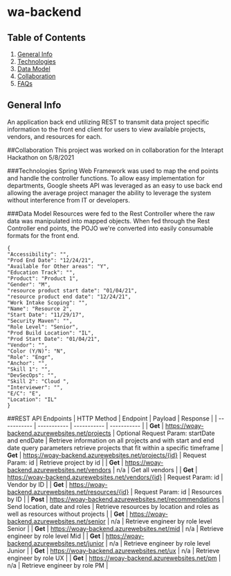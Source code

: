 # wa-backend

## Table of Contents
1. [General Info](#general-info) 
2. [Technologies](#technologies)
3. [Data Model](#data-model)
4. [Collaboration](#collaboration)
5. [FAQs](#faqs)

## General Info
An application back end utilizing REST to transmit data project specific 
information to the front end client for users to view available projects, 
vendors, and resources for each.  

##Collaboration
This project was worked on in collaboration for the Interapt Hackathon on 
5/8/2021

###Technologies
Spring Web Framework was used to map the end points and handle the 
controller functions.
To allow easy implementation for departments, Google sheets API was 
leveraged as an easy to use back end allowing the average project manager 
the ability to leverage the system without interference from IT or developers.

###Data Model
Resources were fed to the Rest Controller where the raw data was manipulated 
into mapped objects. When fed through the Rest Controller end points, the 
POJO we're converted into easily consumable formats for the front end. 

```
{
"Accessibility": "",
"Prod End Date": "12/24/21",
"Available for Other areas": "Y",
"Education Track": "",
"Product": "Product 1",
"Gender": "M",
"resource product start date": "01/04/21",
"resource product end date": "12/24/21",
"Work Intake Scoping": "",
"Name": "Resource 2",
"Start Date": "11/29/17",
"Security Maven": "",
"Role Level": "Senior",
"Prod Build Location": "IL",
"Prod Start Date": "01/04/21",
"Vendor": "",
"Color (Y/N)": "N",
"Role": "Engr",
"Anchor": "",
"Skill 1": "",
"DevSecOps": "",
"Skill 2": "Cloud ",
"Interviewer": "",
"E/C": "E",
"Location": "IL"
}

```

##REST API Endpoints
| HTTP Method | Endpoint   |   Payload   | Response    |
| ----------- | ----------- | ----------- | ----------- |
| **Get**  | https://woay-backend.azurewebsites.net/projects          | Optional Request Param: startDate and endDate       |       Retrieve information on all projects and with start and end date query parameters retrieve projects that fit within a specific timeframe
| **Get**  | https://woay-backend.azurewebsites.net/projects/{id}     | Request Param: id       |       Retrieve project by id |
| **Get**  | https://woay-backend.azurewebsites.net/vendors           | n/a                              |     Get all vendors |
| **Get**  | https://woay-backend.azurewebsites.net/vendors/{id}      | Request Param: id                |     Vendor by ID |
| **Get**  | https://woay-backend.azurewebsites.net/resources/{id}    | Request Param: id                |     Resources by ID  |
| **Post** | https://woay-backend.azurewebsites.net/recommendations   | Send location, date and roles    |     Retrieve resources by location and roles as well as resources without projects |
| **Get**  | https://woay-backend.azurewebsites.net/senior            | n/a                              |     Retrieve engineer by role level Senior |
| **Get**  | https://woay-backend.azurewebsites.net/mid               | n/a                              |     Retrieve engineer by role level Mid |
| **Get**  | https://woay-backend.azurewebsites.net/junior            | n/a                              |     Retrieve engineer by role level Junior |
| **Get**  | https://woay-backend.azurewebsites.net/ux                | n/a                              |     Retrieve engineer by role UX |
| **Get**  | https://woay-backend.azurewebsites.net/pm                | n/a                              |     Retrieve engineer by role PM |


